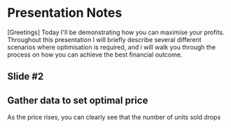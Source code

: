 # Presentation Notes

[Greetings] Today I'll be demonstrating how you can maximise your profits.
Throughout this presentation I will briefly describe several different scenarios where optimisation is required, and i will walk you through the process on how you can achieve the best financial outcome.

## Slide #2


## Gather data to set optimal price

As the price rises, you can clearly see that the number of units sold drops 